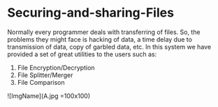 # Securing-and-sharing-Files
Normally every programmer deals with transferring of files. So, the problems they might face is hacking of data, a time delay due to transmission of data, copy of garbled data, etc. In this system we have provided a set of great utilities to the users such as: 
1. File Encryption/Decryption 
2. File Splitter/Merger 
3. File Comparison
 
![ImgName](A.jpg =100x100)
